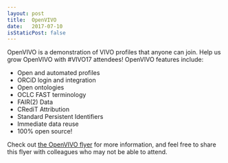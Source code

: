 ```yaml
---
layout: post
title:  OpenVIVO
date:   2017-07-10
isStaticPost: false
---
```


OpenVIVO is a demonstration of VIVO profiles that anyone can join. Help us grow OpenVIVO with #VIVO17 attendees! OpenVIVO features include:

* Open and automated profiles
* ORCiD login and integration
* Open ontologies
* OCLC FAST terminology
* FAIR(2) Data
* CRediT Attribution
* Standard Persistent Identifiers
* Immediate data reuse
* 100% open source!

Check out [the OpenVIVO flyer](/assets/VIVO17OpenVIVOFlyer.pdf) for more information, and feel free to share this flyer with colleagues who may not be able to attend.
